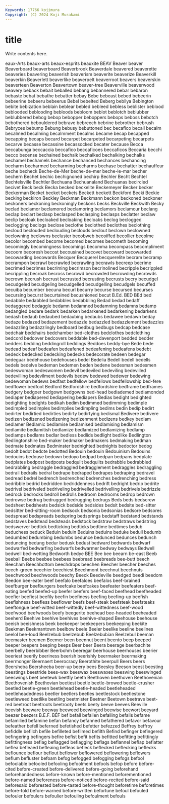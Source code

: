 ```yaml
---
Keywords: 17766 kojimura
Copyright: (C) 2024 Koji Murakami
---
```


# title

Write contents here.



eaux-Arts beaux-arts beaux-esprits beauxite BEAV Beaver
beaver Beaverboard beaverboard Beaverbrook Beaverdale beavered beaverette beaveries beavering beaverish
beaverism beaverite beaverize Beaverkill beaverkin Beaverlett beaverlike beaverpelt beaverroot beavers
beaverskin beaverteen Beaverton Beavertown beaver-tree Beaverville beaverwood beavery beback bebait
beballed bebang bebannered bebar bebaron bebaste bebat bebathe bebatter bebay
Bebe bebeast bebed bebeerin bebeerine bebeeru bebeerus Bebel bebelted Beberg
bebilya Bebington bebite bebization beblain beblear bebled bebleed bebless beblister
beblood beblooded beblooding bebloods bebloom beblot beblotch beblubber beblubbered bebog
bebop bebopper beboppers bebops beboss bebotch bebothered bebouldered bebrave bebreech
bebrine bebrother bebrush Bebryces bebump Bebung bebusy bebuttoned bec becafico
becall becalm becalmed becalming becalmment becalms became becap becapped becapping
becaps becard becarpet becarpeted becarpeting becarpets becarve becasse becassine becassocked
becater because Becca beccabunga beccaccia beccafico beccaficoes beccaficos Beccaria becchi
becco becense bechained bechalk bechalked bechalking bechalks bechamel bechamels bechance
bechanced bechances bechancing becharm becharmed becharming becharms bechase bechatter bechauffeur
beche becheck Beche-de-Mer beche-de-mer beche-le-mar becher bechern Bechet bechic bechignoned
bechirp Bechler Becht Bechtel Bechtelsville Bechtler Bechuana Bechuanaland Bechuanas becircled
becivet Beck beck Becka becked beckelite Beckemeyer Becker becker Beckerman
Becket becket beckets Beckett beckett Beckford Becki Beckie becking beckiron
Beckley Beckman Beckmann beckon beckoned beckoner beckoners beckoning beckoningly beckons
becks Beckville Beckwith Becky beclad beclamor beclamored beclamoring beclamors beclamour
beclang beclap beclart beclasp beclasped beclasping beclasps beclatter beclaw beclip
becloak becloaked becloaking becloaks beclog beclogged beclogging beclogs beclose beclothe
beclothed beclothes beclothing becloud beclouded beclouding beclouds beclout beclown beclowned
beclowning beclowns becluster becobweb becoiffed becollier becolme becolor becombed become
becomed becomes becometh becoming becomingly becomingness becomings becomma becompass becompliment
becoom becoresh becost becousined becovet becoward becowarded becowarding becowards Becquer
Becquerel becquerelite becram becramp becrampon becrawl becrawled becrawling becrawls becreep
becrime becrimed becrimes becriming becrimson becrinolined becripple becrippled becrippling becroak
becross becrowd becrowded becrowding becrowds becrown becrush becrust becrusted becrusting
becrusts becry becudgel becudgeled becudgeling becudgelled becudgelling becudgels becuffed becuiba
becumber becuna becurl becurry becurse becursed becurses becursing becurst becurtained
becushioned becut B.Ed. BED BEd bed bedabble bedabbled bedabbles bedabbling
Bedad bedad bedaff bedaggered bedaggle bedamn bedamned bedamning bedamns bedamp
bedangled bedare bedark bedarken bedarkened bedarkening bedarkens bedash bedaub bedaubed
bedaubing bedaubs bedawee bedawn beday bedaze bedazed bedazement bedazzle bedazzled
bedazzlement bedazzles bedazzling bedazzlingly bedboard bedbug bedbugs bedcap bedcase bedchair
bedchairs bedchamber bed-clothes bedclothes bedclothing bedcord bedcover bedcovers beddable bed-davenport
bedded bedder bedders bedding beddingroll beddings Beddoes beddy-bye Bede bede
bedead bedeaf bedeafen bedeafened bedeafening bedeafens bedebt bedeck bedecked bedecking
bedecks bedecorate bedeen bedegar bedeguar bedehouse bedehouses bedel Bedelia Bedell
bedell bedells bedels bedelve bedeman bedemen beden bedene bedesman bedesmen
bedeswoman bedeswomen bedevil bedeviled bedeviling bedevilled bedevilling bedevilment bedevils bedew
bedewed bedewer bedewing bedewoman bedews bedfast bedfellow bedfellows bedfellowship bed-fere
bedflower bedfoot Bedford Bedfordshire bedfordshire bedframe bedframes bedgery bedgoer bedgown
bedgowns bed-head bediademed bediamonded bediaper bediapered bediapering bediapers Bedias bedight
bedighted bedighting bedights bedikah bedim bedimmed bedimming bedimple bedimpled bedimples
bedimplies bedimpling bedims bedin bedip bedirt bedirter bedirtied bedirties bedirty
bedirtying bedismal Bedivere bedivere bedizen bedizened bedizening bedizenment bedizens bedkey
bedlam bedlamer Bedlamic bedlamise bedlamised bedlamising bedlamism bedlamite bedlamitish bedlamize
bedlamized bedlamizing bedlamp bedlamps bedlams bedlar bedless bedlids bedlight bedlike
Bedlington Bedlingtonshire bed-maker bedmaker bedmakers bedmaking bedman bedmate bedmates Bedminster
bednighted bednights bedoctor bedog bedolt bedot bedote bedotted Bedouin bedouin
Bedouinism Bedouins bedouins bedouse bedown bedoyo bedpad bedpan bedpans bedplate
bedplates bedpost bedposts bedquilt bedquilts bedrabble bedrabbled bedrabbling bedraggle bedraggled
bedragglement bedraggles bedraggling bedrail bedrails bedral bedrape bedraped bedrapes bedraping
bedravel bedread bedrel bedrench bedrenched bedrenches bedrenching bedress bedribble bedrid
bedridden bedriddenness bedrift bedright bedrip bedrite bedrivel bedriveled bedriveling bedrivelled
bedrivelling bedrivels bedrizzle bedrock bedrocks bedroll bedrolls bedroom bedrooms bedrop
bedrown bedrowse bedrug bedrugged bedrugging bedrugs Beds beds bedscrew bedsheet
bedsheets bedsick bedside bedsides bedsit bedsite bed-sitter bedsitter bed-sitting-room bedsock
bedsonia bedsonias bedsore bedsores bedspread bedspreads bedspring bedsprings bedstaff bedstand
bedstands bedstaves bedstead bedsteads bedstock bedstraw bedstraws bedstring bedswerver bedtick
bedticking bedticks bedtime bedtimes bedub beduchess beduck Beduin beduin Beduins
beduins beduke bedull bedumb bedumbed bedumbing bedumbs bedunce bedunced bedunces
bedunch beduncing bedung bedur bedusk bedust bedward bedwards bedwarf bedwarfed
bedwarfing bedwarfs bedwarmer bedway bedways Bedwell bedwell bed-wetting Bedworth bedye
BEE Bee bee beearn be-east Beeb beeball Beebe beebee beebees
beebread beebreads bee-butt beech Beecham Beechbottom beechdrops beechen Beecher beecher
beeches beech-green beechier beechiest Beechmont beechnut beechnuts beechwood beechwoods beechy
Beeck Beedeville beedged beedi beedom Beedon bee-eater beef beefalo beefaloes
beefalos beef-brained beefburger beefburgers beefcake beefcakes beefeater beefeaters beef-eating beefed
beefed-up beefer beefers beef-faced beefhead beefheaded beefier beefiest beefily beefin
beefiness beefing beefing-up beefish beefishness beefless beeflower beefs beef-steak beefsteak
beefsteaks beeftongue beef-witted beef-wittedly beef-wittedness beef-wood beefwood beefwoods beefy beegerite
beehead bee-headed beeheaded beeherd Beehive beehive beehives beehive-shaped Beehouse beehouse
beeish beeishness beek beekeeper beekeepers beekeeping beekite Beekman Beekmantown beelbow
beele Beeler beelike beeline beelines beelol bee-loud Beelzebub beelzebub Beelzebubian
Beelzebul beeman beemaster beemen Beemer been beennut beent beento beep
beeped beeper beepers beeping beeps Beer beer Beera beerage beerbachite
beerbelly beerbibber Beerbohm beeregar beerhouse beerhouses beerier beeriest beerily beeriness
beerish beerishly beermaker beermaking beermonger Beernaert beerocracy Beerothite beerpull Beers
beers Beersheba Beersheeba beer-up beery bees Beesley Beeson beest beesting
beestings beestride bees-wax beeswax beeswaxes beeswing beeswinged beeswings beet beetewk
beetfly beeth Beethoven beethoven Beethovenian Beethovenish Beethovian beetiest beetle beetle-browed
beetle-crusher beetled beetle-green beetlehead beetle-headed beetleheaded beetleheadedness beetler beetlers beetles
beetlestock beetlestone beetleweed beetlike beetling beetmister Beetner Beetown beetrave beet-red
beetroot beetroots beetrooty beets beety beeve beeves Beeville beevish beeware
beeway beeweed beewinged beewise beewort beeyard beezer beezers B.E.F. BEF
bef befall befallen befalling befalls befame befamilied befamine befan befancy
befanned befathered befavor befavour befeather befell beferned befetished befetter befezzed
Beffrey beffroy befiddle befilch befile befilleted befilmed befilth Befind befinger
befingered befingering befingers befire befist befit befits befitted befitting befittingly
befittingness beflag beflagged beflagging beflags beflannel beflap beflatter beflea befleaed
befleaing befleas befleck beflecked beflecking beflecks beflounce beflour beflout beflower
beflowered beflowering beflowers beflum befluster befoam befog befogged befogging befogs
befool befoolable befooled befooling befoolment befools befop before before-cited before-created
before-delivered before-going beforehand beforehandedness before-known before-mentioned beforementioned before-named beforeness before-noticed
before-recited before-said beforesaid beforested before-tasted before-thought beforetime beforetimes before-told before-warned
before-written befortune befoul befouled befouler befoulers befoulier befouling befoulment befouls
